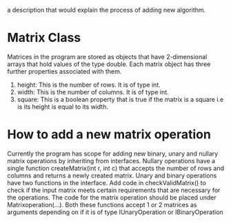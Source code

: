 a description that would explain the process of adding new algorithm.

# Matrix Class
Matrices in the program are stored as objects that have 2-dimensional arrays that hold values of the type double. Each matrix object has three further properties associated with them.
1) height: This is the number of rows. It is of type int.
2) width: This is the number of columns. It is of type int. 
3) square: This is a boolean property that is true if the matrix is a square i.e is its height is equal to its width.


# How to add a new matrix operation
Currently the program has scope for adding new binary, unary and nullary matrix operations by inheriting from interfaces. Nullary operations have a single function createMatrix(int r, int c) that accepts the number of rows and columns and returns a newly created matrix. 
Unary and binary operations have two functions in the interface. Add code in checkValidMatrix() to check if the input matrix meets certain requirements that are necessary for the operations. 
The code for the matrix operation should be placed under Matrixoperation(...). Both these functions accept 1 or 2 matrices as arguments depending on if it is of type IUnaryOperation or IBinaryOperation

